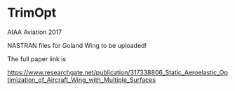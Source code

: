 # TrimOpt
AIAA Aviation 2017

NASTRAN files for Goland Wing to be uploaded!

The full paper link is 

https://www.researchgate.net/publication/317338806_Static_Aeroelastic_Optimization_of_Aircraft_Wing_with_Multiple_Surfaces
